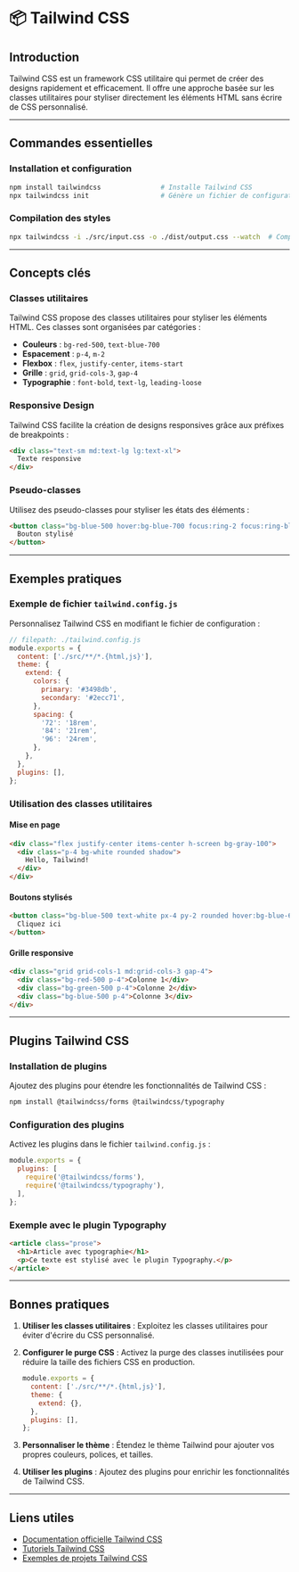 # 📦 Tailwind CSS

## Introduction

Tailwind CSS est un framework CSS utilitaire qui permet de créer des designs rapidement et efficacement. Il offre une approche basée sur les classes utilitaires pour styliser directement les éléments HTML sans écrire de CSS personnalisé.

---

## Commandes essentielles

### Installation et configuration

```bash
npm install tailwindcss               # Installe Tailwind CSS
npx tailwindcss init                  # Génère un fichier de configuration `tailwind.config.js`
```

### Compilation des styles

```bash
npx tailwindcss -i ./src/input.css -o ./dist/output.css --watch  # Compile les styles en mode veille
```

---

## Concepts clés

### Classes utilitaires

Tailwind CSS propose des classes utilitaires pour styliser les éléments HTML. Ces classes sont organisées par catégories :

- **Couleurs** : `bg-red-500`, `text-blue-700`
- **Espacement** : `p-4`, `m-2`
- **Flexbox** : `flex`, `justify-center`, `items-start`
- **Grille** : `grid`, `grid-cols-3`, `gap-4`
- **Typographie** : `font-bold`, `text-lg`, `leading-loose`

### Responsive Design

Tailwind CSS facilite la création de designs responsives grâce aux préfixes de breakpoints :

```html
<div class="text-sm md:text-lg lg:text-xl">
  Texte responsive
</div>
```

### Pseudo-classes

Utilisez des pseudo-classes pour styliser les états des éléments :

```html
<button class="bg-blue-500 hover:bg-blue-700 focus:ring-2 focus:ring-blue-300">
  Bouton stylisé
</button>
```

---

## Exemples pratiques

### Exemple de fichier `tailwind.config.js`

Personnalisez Tailwind CSS en modifiant le fichier de configuration :

```javascript
// filepath: ./tailwind.config.js
module.exports = {
  content: ['./src/**/*.{html,js}'],
  theme: {
    extend: {
      colors: {
        primary: '#3498db',
        secondary: '#2ecc71',
      },
      spacing: {
        '72': '18rem',
        '84': '21rem',
        '96': '24rem',
      },
    },
  },
  plugins: [],
};
```

### Utilisation des classes utilitaires

#### Mise en page

```html
<div class="flex justify-center items-center h-screen bg-gray-100">
  <div class="p-4 bg-white rounded shadow">
    Hello, Tailwind!
  </div>
</div>
```

#### Boutons stylisés

```html
<button class="bg-blue-500 text-white px-4 py-2 rounded hover:bg-blue-600">
  Cliquez ici
</button>
```

#### Grille responsive

```html
<div class="grid grid-cols-1 md:grid-cols-3 gap-4">
  <div class="bg-red-500 p-4">Colonne 1</div>
  <div class="bg-green-500 p-4">Colonne 2</div>
  <div class="bg-blue-500 p-4">Colonne 3</div>
</div>
```

---

## Plugins Tailwind CSS

### Installation de plugins

Ajoutez des plugins pour étendre les fonctionnalités de Tailwind CSS :

```bash
npm install @tailwindcss/forms @tailwindcss/typography
```

### Configuration des plugins

Activez les plugins dans le fichier `tailwind.config.js` :

```javascript
module.exports = {
  plugins: [
    require('@tailwindcss/forms'),
    require('@tailwindcss/typography'),
  ],
};
```

### Exemple avec le plugin Typography

```html
<article class="prose">
  <h1>Article avec typographie</h1>
  <p>Ce texte est stylisé avec le plugin Typography.</p>
</article>
```

---

## Bonnes pratiques

1. **Utiliser les classes utilitaires** : Exploitez les classes utilitaires pour éviter d'écrire du CSS personnalisé.
2. **Configurer le purge CSS** : Activez la purge des classes inutilisées pour réduire la taille des fichiers CSS en production.

   ```javascript
   module.exports = {
     content: ['./src/**/*.{html,js}'],
     theme: {
       extend: {},
     },
     plugins: [],
   };
   ```

3. **Personnaliser le thème** : Étendez le thème Tailwind pour ajouter vos propres couleurs, polices, et tailles.
4. **Utiliser les plugins** : Ajoutez des plugins pour enrichir les fonctionnalités de Tailwind CSS.

---

## Liens utiles

- [Documentation officielle Tailwind CSS](https://tailwindcss.com/docs)
- [Tutoriels Tailwind CSS](https://tailwindcss.com/docs/installation)
- [Exemples de projets Tailwind CSS](https://github.com/tailwindlabs/tailwindcss-examples)
